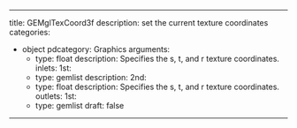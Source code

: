 
---
title: GEMglTexCoord3f
description: set the current texture coordinates
categories:
  - object
pdcategory: Graphics
arguments:
    - type: float
      description: Specifies the s, t, and r texture coordinates.
inlets:
  1st:
    - type: gemlist
      description:
  2nd:
    - type: float
      description: Specifies the s, t, and r texture coordinates.
outlets:
  1st:
    - type: gemlist
draft: false
---

